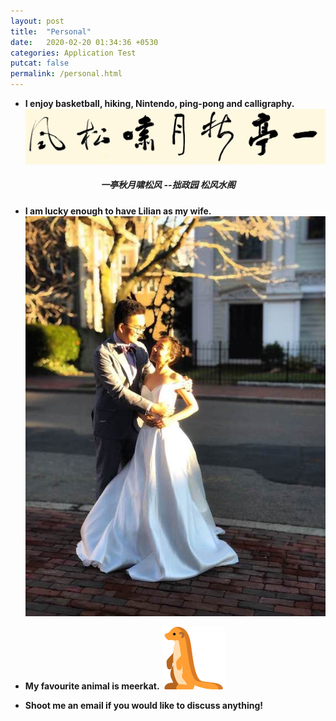 ```yaml
---
layout: post
title:  "Personal"
date:   2020-02-20 01:34:36 +0530
categories: Application Test
putcat: false
permalink: /personal.html
---
```

- **I enjoy basketball, hiking, Nintendo, ping-pong and calligraphy.**
![cali](/assets/cali.jpeg)
<center><h5 style=" ">一亭秋月啸松风 --拙政园 松风水阁</h5></center>

- **I am lucky enough to have Lilian as my wife.**  
![wife](/assets/wife.jpeg)  

- **My favourite animal is meerkat.**
![meer](/assets/backicon.svg)

- **Shoot me an email if you would like to discuss anything!** 
